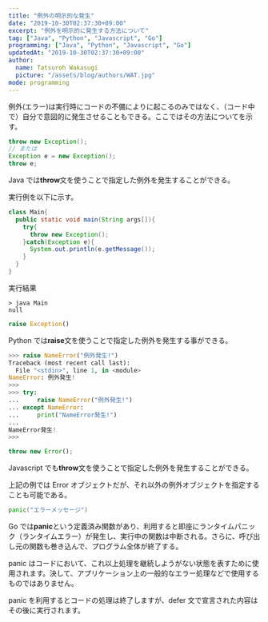 ```yaml
---
title: "例外の明示的な発生"
date: "2019-10-30T02:37:30+09:00"
excerpt: "例外を明示的に発生する方法について"
tag: ["Java", "Python", "Javascript", "Go"]
programming: ["Java", "Python", "Javascript", "Go"]
updatedAt: "2019-10-30T02:37:30+09:00"
author:
  name: Tatsuroh Wakasugi
  picture: "/assets/blog/authors/WAT.jpg"
mode: programming
---
```


例外(エラー)は実行時にコードの不備によりに起こるのみではなく、（コード中で）自分で意図的に発生させることもできる。ここではその方法についてを示す。

<div class="note_content_by_programming_language" id="note_content_Java">

```java
throw new Exception();
// または
Exception e = new Exception();
throw e;
```

Java では**throw**文を使うことで指定した例外を発生することができる。

実行例を以下に示す。

```java
class Main{
  public static void main(String args[]){
    try{
      throw new Exception();
    }catch(Exception e){
      System.out.println(e.getMessage());
    }
  }
}
```

実行結果

```
> java Main
null
```

</div>
<div class="note_content_by_programming_language" id="note_content_Python">

```python
raise Exception()
```

Python では**raise**文を使うことで指定した例外を発生する事ができる。

```python
>>> raise NameError("例外発生!")
Traceback (most recent call last):
  File "<stdin>", line 1, in <module>
NameError: 例外発生!
>>>
>>> try:
...     raise NameError("例外発生!")
... except NameError:
...     print("NameError発生!")
...
NameError発生!
>>>
```

</div>
<div class="note_content_by_programming_language" id="note_content_Javascript">

```javascript
throw new Error();
```

Javascript でも**throw**文を使うことで指定した例外を発生することができる。

上記の例では Error オブジェクトだが、それ以外の例外オブジェクトを指定することも可能である。

</div>
<div class="note_content_by_programming_language" id="note_content_Javascript">

```go
panic("エラーメッセージ")
```

Go では**panic**という定義済み関数があり、利用すると即座にランタイムパニック（ランタイムエラー）が発生し、実行中の関数は中断される。さらに、呼び出し元の関数も巻き込んで、プログラム全体が終了する。

panic はコードにおいて、これ以上処理を継続しようがない状態を表すために使用されます。決して、アプリケーション上の一般的なエラー処理などで使用するものではありません。

panic を利用するとコードの処理は終了しますが、defer 文で宣言された内容はその後に実行されます。

</div>
